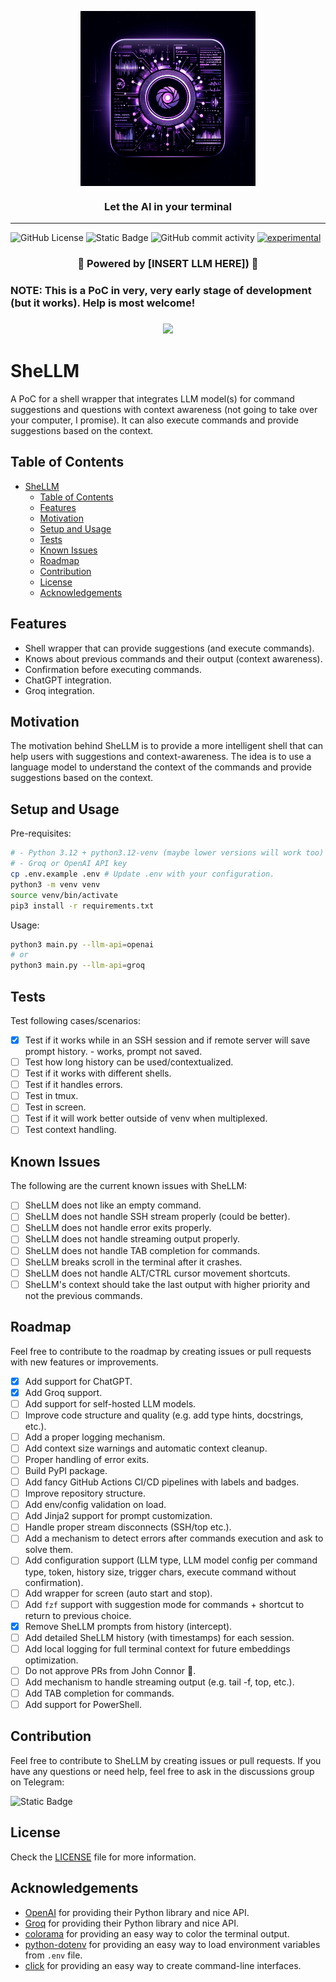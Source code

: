 <p align="center"><img align="center" width="280" src="./assets/icon.png"/></p>
<h3 align="center">Let the AI  in your terminal </h3>
<hr>

![GitHub License](https://img.shields.io/github/license/thereisnotime/SheLLM) ![Static Badge](https://img.shields.io/badge/https%3A%2F%2Ft.me%2F%2BIBtlo3xD-cs0NzVk?style=flat&logo=telegram&label=Telegram%20Group&link=https%3A%2F%2Ft.me%2F%2BIBtlo3xD-cs0NzVk) ![GitHub commit activity](https://img.shields.io/github/commit-activity/t/thereisnotime/SheLLM) [![experimental](http://badges.github.io/stability-badges/dist/experimental.svg)](http://github.com/badges/stability-badges)

<h3 align="center">🤖 Powered by [INSERT LLM HERE]) 🤖</h3>

<h3>NOTE: This is a PoC in very, very early stage of development (but it works). Help is most welcome!<h3>

<p align="center">
  <a href="https://skillicons.dev">
    <img src="https://skillicons.dev/icons?i=bash,linux,py" />
  </a>
</p>

# SheLLM

A PoC for a shell wrapper that integrates LLM model(s) for command suggestions and questions with context awareness (not going to take over your computer, I promise).
It can also execute commands and provide suggestions based on the context.

## Table of Contents

- [SheLLM](#shellm)
  - [Table of Contents](#table-of-contents)
  - [Features](#features)
  - [Motivation](#motivation)
  - [Setup and Usage](#setup-and-usage)
  - [Tests](#tests)
  - [Known Issues](#known-issues)
  - [Roadmap](#roadmap)
  - [Contribution](#contribution)
  - [License](#license)
  - [Acknowledgements](#acknowledgements)

## Features

- Shell wrapper that can provide suggestions (and execute commands).
- Knows about previous commands and their output (context awareness).
- Confirmation before executing commands.
- ChatGPT integration.
- Groq integration.

## Motivation

The motivation behind SheLLM is to provide a more intelligent shell that can help users with suggestions and context-awareness. The idea is to use a language model to understand the context of the commands and provide suggestions based on the context.

## Setup and Usage

Pre-requisites:

```bash
# - Python 3.12 + python3.12-venv (maybe lower versions will work too)
# - Groq or OpenAI API key
cp .env.example .env # Update .env with your configuration.
python3 -m venv venv
source venv/bin/activate
pip3 install -r requirements.txt
```

Usage:

```bash
python3 main.py --llm-api=openai
# or
python3 main.py --llm-api=groq
```

## Tests

Test following cases/scenarios:

- [x] Test if it works while in an SSH session and if remote server will save prompt history. - works, prompt not saved.
- [ ] Test how long history can be used/contextualized.
- [ ] Test if it works with different shells.
- [ ] Test if it handles errors.
- [ ] Test in tmux.
- [ ] Test in screen.
- [ ] Test if it will work better outside of venv when multiplexed.
- [ ] Test context handling.

## Known Issues

The following are the current known issues with SheLLM:

- [ ] SheLLM does not like an empty command.
- [ ] SheLLM does not handle SSH stream properly (could be better).
- [ ] SheLLM does not handle error exits properly.
- [ ] SheLLM does not handle streaming output properly.
- [ ] SheLLM does not handle TAB completion for commands.
- [ ] SheLLM breaks scroll in the terminal after it crashes.
- [ ] SheLLM does not handle ALT/CTRL cursor movement shortcuts.
- [ ] SheLLM's context should take the last output with higher priority and not the previous commands.

## Roadmap

Feel free to contribute to the roadmap by creating issues or pull requests with new features or improvements.

- [x] Add support for ChatGPT.
- [x] Add Groq support.
- [ ] Add support for self-hosted LLM models.
- [ ] Improve code structure and quality (e.g. add type hints, docstrings, etc.).
- [ ] Add a proper logging mechanism.
- [ ] Add context size warnings and automatic context cleanup.
- [ ] Proper handling of error exits.
- [ ] Build PyPI package.
- [ ] Add fancy GitHub Actions CI/CD pipelines with labels and badges.
- [ ] Improve repository structure.
- [ ] Add env/config validation on load.
- [ ] Add Jinja2 support for prompt customization.
- [ ] Handle proper stream disconnects (SSH/top etc.).
- [ ] Add a mechanism to detect errors after commands execution and ask to solve them.
- [ ] Add configuration support (LLM type, LLM model config per command type, token, history size, trigger chars, execute command without confirmation).
- [ ] Add wrapper for screen (auto start and stop).
- [ ] Add `fzf` support with suggestion mode for commands + shortcut to return to previous choice.
- [x] Remove SheLLM prompts from history (intercept).
- [ ] Add detailed SheLLM history (with timestamps) for each session.
- [ ] Add local logging for full terminal context for future embeddings optimization.
- [ ] Do not approve PRs from John Connor 🤖.
- [ ] Add mechanism to handle streaming output (e.g. tail -f, top, etc.).
- [ ] Add TAB completion for commands.
- [ ] Add support for PowerShell.

## Contribution

Feel free to contribute to SheLLM by creating issues or pull requests. If you have any questions or need help, feel free to ask in the discussions group on Telegram:

![Static Badge](https://img.shields.io/badge/https%3A%2F%2Ft.me%2F%2BIBtlo3xD-cs0NzVk?style=flat&logo=telegram&label=Telegram%20Group&link=https%3A%2F%2Ft.me%2F%2BIBtlo3xD-cs0NzVk)

## License

Check the [LICENSE](LICENSE) file for more information.

## Acknowledgements

- [OpenAI](https://openai.com) for providing their Python library and nice API.
- [Groq](https://groq.com) for providing their Python library and nice API.
- [colorama](https://pypi.org/project/colorama/) for providing an easy way to color the terminal output.
- [python-dotenv](https://pypi.org/project/python-dotenv/) for providing an easy way to load environment variables from `.env` file.
- [click](https://pypi.org/project/click/) for providing an easy way to create command-line interfaces.
